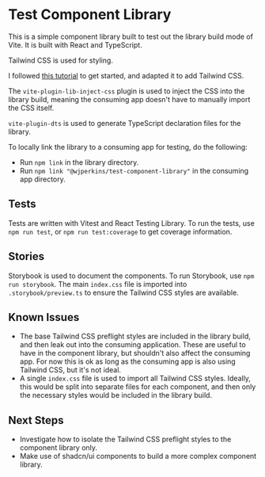 # Test Component Library

This is a simple component library built to test out the library build mode of Vite.
It is built with React and TypeScript.

Tailwind CSS is used for styling.

I followed [this tutorial](https://dev.to/receter/how-to-create-a-react-component-library-using-vites-library-mode-4lma)
to get started, and adapted it to add Tailwind CSS.

The `vite-plugin-lib-inject-css` plugin is used to inject the CSS into the library build, meaning the consuming app
doesn't have to manually import the CSS itself.

`vite-plugin-dts` is used to generate TypeScript declaration files for the library.

To locally link the library to a consuming app for testing, do the following:
- Run `npm link` in the library directory.
- Run `npm link "@wjperkins/test-component-library"` in the consuming app directory.

## Tests
Tests are written with Vitest and React Testing Library. To run the tests, use `npm run test`,
or `npm run test:coverage` to get coverage information.

## Stories
Storybook is used to document the components. To run Storybook, use `npm run storybook`.
The main `index.css` file is imported into `.storybook/preview.ts` to ensure the Tailwind CSS styles are available.

## Known Issues
- The base Tailwind CSS preflight styles are included in the library build, and then leak out into the consuming
application. These are useful to have in the component library, but shouldn't also affect the consuming app. For now
this is ok as long as the consuming app is also using Tailwind CSS, but it's not ideal.
- A single `index.css` file is used to import all Tailwind CSS styles. Ideally, this would be split into separate files
for each component, and then only the necessary styles would be included in the library build.

## Next Steps
- Investigate how to isolate the Tailwind CSS preflight styles to the component library only.
- Make use of shadcn/ui components to build a more complex component library.